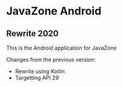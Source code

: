 # JavaZone Android

## Rewrite 2020

This is the Android application for JavaZone

Changes from the previous version:
- Rewrite using Kotlin
- Targetting API 29
